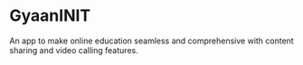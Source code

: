 # GyaanINIT
An app to make online education seamless and comprehensive with content sharing and video calling features.
